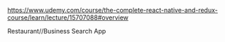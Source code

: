 https://www.udemy.com/course/the-complete-react-native-and-redux-course/learn/lecture/15707088#overview


Restaurant//Business Search App